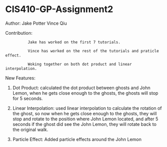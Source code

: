 # CIS410-GP-Assignment2
Author: Jake Potter Vince Qiu

Contribution:

              Jake has worked on the first 7 tutorials.

              Vince has worked on the rest of the tutorials and praticle effect.
							
              Woking together on both dot product and linear interpolation.

New Features:

1. Dot Product: calculated the dot product between ghosts and John Lemon, when he gets close enough to the ghosts, the ghosts will stop for 5 seconds. 

2. Linear Interpolation: used linear interpolation to calculate the rotation of the ghost, so now when he gets close enough to the ghosts, they will stop and rotate to the position where John Lemon located, and after 5 seconds if the ghost did see the John Lemon, they will rotate back to the original walk.

3. Particle Effect: Added particle effects around the John Lemon
